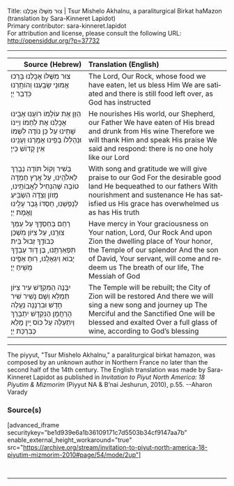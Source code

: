 <html>
<head></head>
<body>
Title: צוּר מִשֶּׁלּוֹ אָכַֽלְנוּ | Tsur Mishelo Akhalnu, a paraliturgical Birkat haMazon (translation by Sara-Kinneret Lapidot)<br />
Primary contributor: sara-kinneret.lapidot<br />
For attribution and license, please consult the following URL: <a href="http://opensiddur.org/?p=37732">http://opensiddur.org/?p=37732</a>
<p />
<hr />

<table style="margin-left: auto;margin-right: auto;" class="draggable">
<thead><tr><th id="x" style="text-align: right;">Source (Hebrew)</th><th style="text-align: left;">Translation (English)</th></tr></thead>
<tbody>
<tr><td style="vertical-align:top;">
<div class="liturgy" lang="he">
צוּר מִשֶּׁלּוֹ אָכַֽלְנוּ
בָּרְכוּ אֱמוּנַי
שָׂבַֽעְנוּ וְהוֹתַֽרְנוּ
כִּדְבַר יְיָ׃
</span></div></td>

<td style="vertical-align:top;">
<div class="english" lang="en">
The Lord, Our Rock, whose food we have eaten, 
let us bless Him
We are satiated and there is still food left over, 
as God has instructed
</div></td></tr>


<tr><td style="vertical-align:top;">
<div class="liturgy" lang="he">
הַזָּן אֶת עוֹלָמוֹ
רוֹעֵֽנוּ אָבִֽינוּ
אָכַֽלְנוּ אֶת לַחְמוֹ
וְיֵינוֹ שָׁתִֽינוּ
עַל כֵּן נוֹדֶה לִשְׁמוֹ
וּנְהַלְּלוֹ בְּפִֽינוּ
אָמַֽרְנוּ וְעָנִֽינוּ
אֵין קָדוֹשׁ כַּייָ׃
</span></div></td>

<td style="vertical-align:top;">
<div class="english" lang="en">
He nourishes His world, 
our Shepherd, our Father
We have eaten of His bread 
and drunk from His wine
Therefore we will thank Him 
and speak His praise
We said and respond: 
there is no one holy like our Lord
</div></td></tr>


<tr><td style="vertical-align:top;">
<div class="liturgy" lang="he">
בְּשִׁיר וְקוֹל תּוֹדָה
נְבָרֵךְ לֵאלֹהֵֽינוּ,
עַל אֶֽרֶץ חֶמְדָּה טוֹבָה
שֶׁהִנְחִיל לַאֲבוֹתֵֽינוּ,
מָזוֹן וְצֵדָה
הִשְׂבִּֽיעַ לְנַפְשֵׁנוּ,
חַסְדּוֹ גָּבַר עָלֵֽינוּ
וֶאֱמֶת יְיָ׃
</span></div></td>

<td style="vertical-align:top;">
<div class="english" lang="en">
With song and gratitude 
we will give praise to our God 
For the desirable good land 
He bequeathed to our fathers
With nourishment and sustenance 
He has satisfied us
His grace has overwhelmed us 
as has His truth
</div></td></tr>


<tr><td style="vertical-align:top;">
<div class="liturgy" lang="he">
רַחֵם בְּחַסְדֶּֽךָ
עַל עַמְּךָ צוּרֵֽנוּ,
עַל צִיּוֹן מִשְׁכַּן כְּבוֹדֶֽךָ
זְבוּל בֵּית תִּפְאַרְתֵּֽנוּ,
בֶּן דָּוִד עַבְדֶּֽךָ
יָבוֹא וְיִגְאָלֵֽנוּ,
רֽוּחַ אַפֵּֽינוּ
מְשִֽׁיחַ יְיָ׃
</span></div></td>

<td style="vertical-align:top;">
<div class="english" lang="en">
Have mercy in Your graciousness 
on Your nation, Lord, Our Rock
And upon Zion the dwelling place of Your honor, 
the Temple of our splendor
And the son of David, Your servant, 
will come and redeem us
The breath of our life, 
The Messiah of God
</div></td></tr>


<tr><td style="vertical-align:top;">
<div class="liturgy" lang="he">
יִבָּנֶה הַמִּקְדָּשׁ
עִיר צִיּוֹן תְּמַלֵּא
וְשָׁם נָשִׁיר שִׁיר חָדָשׁ
וּבִרְנָנָה נַעֲלֶה
הָרַחֲמָן הַנִּקְדָּשׁ
יִתְבָּרַךְ וְיִתְעַלֶּה
עַל כּוֹס יַֽיִן מָלֵא
כְּבִרְכַּת יְיָ׃
</span></div></td>

<td style="vertical-align:top;">
<div class="english" lang="en">
The Temple will be rebuilt; 
the City of Zion will be restored
And there we will sing a new song 
and journey up
The Merciful and the Sanctified One 
will be blessed and exalted
Over a full glass of wine, 
according to God’s blessing
</div></td></tr>
</tbody></table>

<hr />

The piyyut, "Tsur Mishelo Akhalnu," a paraliturgical birkat hamazon, was composed by an unknown author in Northern France no later than the second half of the 14th century. The English translation was made by Sara-Kinneret Lapidot as published in <em>Invitation to Piyut North America: 18 Piyutim & Mizmorim</em> (Piyyut NA & B’nai Jeshurun, 2010), p.55. --Aharon Varady


<h3>Source(s)</h3>

[advanced_iframe securitykey="be1d939e6a1b36109171c7d5503b34cf9147aa7b" enable_external_height_workaround="true" src="https://archive.org/stream/invitation-to-piyut-north-america-18-piyutim-mizmorim-2010#page/54/mode/2up"]

&nbsp;

<hr />

&nbsp;
</body>
</html>
